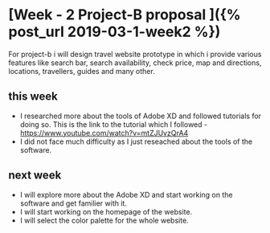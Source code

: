 # [Week - 2 Project-B proposal ]({% post_url 2019-03-1-week2 %})

For project-b i will design travel website prototype in which i provide various features like search bar, search availability, check price, map and directions, locations, travellers, guides and many other.

## this week

 * I researched more about the tools of Adobe XD and followed tutorials for doing so. This is the link to the tutorial which I followed - https://www.youtube.com/watch?v=mtZJUvzQrA4 
 * I did not face much difficulty as I just reseached about the tools of the software.
 
## next week
* I will explore more about the Adobe XD and start working on the software and get familier with it.
* I will start working on the homepage of the website.
 * I will select the color palette for the whole website.
